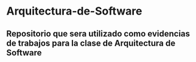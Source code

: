 # Arquitectura-de-Software

## Repositorio que sera utilizado como evidencias de trabajos para la clase de Arquitectura de Software
